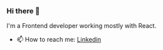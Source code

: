 ### Hi there 👋

I'm a Frontend developer working mostly with React.

- 📫 How to reach me: [Linkedin](https://www.linkedin.com/in/queiroz-rodrigo/)
